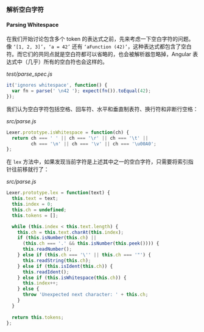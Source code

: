 ### 解析空白字符
#### Parsing Whitespace

在我们开始讨论包含多个 token 的表达式之前，先来考虑一下空白字符的问题。像 `‘[1, 2, 3]’`，`‘a = 42’` 还有 `‘aFunction (42)’`，这种表达式都包含了空白符。而它们的共同点就是空白符都可以省略的，也会被解析器忽略掉，Angular 表达式中（几乎）所有的空白符也会这样的。

_test/parse_spec.js_

```js
it('ignores whitespace', function() {
  var fn = parse(' \n42 '); expect(fn()).toEqual(42);
});
```

我们认为空白字符包括空格、回车符、水平和垂直制表符、换行符和非断行空格：

_src/parse.js_

```js
Lexer.prototype.isWhitespace = function(ch) { 
  return ch === ' ' || ch === '\r' || ch === '\t' ||
         ch === '\n' || ch === '\v' || ch === '\u00A0';
};
```

在 `lex` 方法中，如果发现当前字符是上述其中之一的空白字符，只需要将索引指针往前移就行了：

_src/parse.js_

```js
Lexer.prototype.lex = function(text) {
  this.text = text;
  this.index = 0;
  this.ch = undefined;
  this.tokens = [];

  while (this.index < this.text.length) {
    this.ch = this.text.charAt(this.index);
    if (this.isNumber(this.ch) ||
      (this.ch === '.' && this.isNumber(this.peek()))) {
      this.readNumber();
    } else if (this.ch === '\'' || this.ch === '"') {
      this.readString(this.ch);
    } else if (this.isIdent(this.ch)) {
      this.readIdent();
    } else if (this.isWhitespace(this.ch)) {
      this.index++;
    } else {
      throw 'Unexpected next character: ' + this.ch;
    }
  }
  
  return this.tokens;
};
```